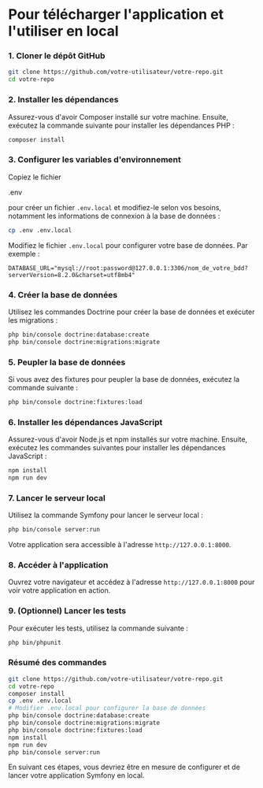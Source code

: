 # Pour télécharger l'application et l'utiliser en local

### 1. Cloner le dépôt GitHub

```sh
git clone https://github.com/votre-utilisateur/votre-repo.git
cd votre-repo
```

### 2. Installer les dépendances

Assurez-vous d'avoir Composer installé sur votre machine. Ensuite, exécutez la commande suivante pour installer les dépendances PHP :

```sh
composer install
```

### 3. Configurer les variables d'environnement

Copiez le fichier 

.env

 pour créer un fichier `.env.local` et modifiez-le selon vos besoins, notamment les informations de connexion à la base de données :

```sh
cp .env .env.local
```

Modifiez le fichier `.env.local` pour configurer votre base de données. Par exemple :

```
DATABASE_URL="mysql://root:password@127.0.0.1:3306/nom_de_votre_bdd?serverVersion=8.2.0&charset=utf8mb4"
```

### 4. Créer la base de données

Utilisez les commandes Doctrine pour créer la base de données et exécuter les migrations :

```sh
php bin/console doctrine:database:create
php bin/console doctrine:migrations:migrate
```

### 5. Peupler la base de données

Si vous avez des fixtures pour peupler la base de données, exécutez la commande suivante :

```sh
php bin/console doctrine:fixtures:load
```

### 6. Installer les dépendances JavaScript

Assurez-vous d'avoir Node.js et npm installés sur votre machine. Ensuite, exécutez les commandes suivantes pour installer les dépendances JavaScript :

```sh
npm install
npm run dev
```

### 7. Lancer le serveur local

Utilisez la commande Symfony pour lancer le serveur local :

```sh
php bin/console server:run
```

Votre application sera accessible à l'adresse `http://127.0.0.1:8000`.

### 8. Accéder à l'application

Ouvrez votre navigateur et accédez à l'adresse `http://127.0.0.1:8000` pour voir votre application en action.

### 9. (Optionnel) Lancer les tests

Pour exécuter les tests, utilisez la commande suivante :

```sh
php bin/phpunit
```

### Résumé des commandes

```sh
git clone https://github.com/votre-utilisateur/votre-repo.git
cd votre-repo
composer install
cp .env .env.local
# Modifier .env.local pour configurer la base de données
php bin/console doctrine:database:create
php bin/console doctrine:migrations:migrate
php bin/console doctrine:fixtures:load
npm install
npm run dev
php bin/console server:run
```

En suivant ces étapes, vous devriez être en mesure de configurer et de lancer votre application Symfony en local.
